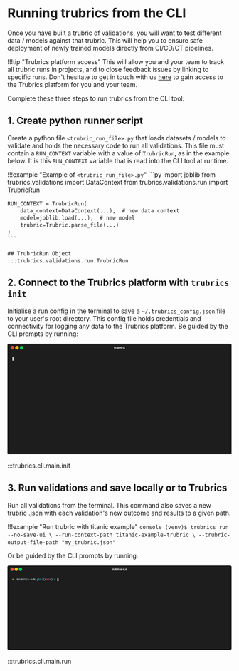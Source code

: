 # Running trubrics from the CLI

Once you have built a trubric of validations, you will want to test different data / models against that trubric.
This will help you to ensure safe deployment of newly trained models directly from CI/CD/CT pipelines.

!!!tip "Trubrics platform access"
This will allow you and your team to track all trubric runs in projects, and to close feedback issues by linking to specific runs. Don't hesitate to get in touch with us [here](https://trubrics.com/demo/) to gain access to the Trubrics platform for you and your team.

Complete these three steps to run trubrics from the CLI tool:

## 1. Create python runner script

Create a python file `<trubric_run_file>.py` that loads datasets / models to validate and holds the necessary code to run all validations. This file must contain a `RUN_CONTEXT` variable with a value of `TrubricRun`, as in the example below. It is this `RUN_CONTEXT` variable that is read into the CLI tool at runtime.

!!!example "Example of `<trubric_run_file>.py`"
    ```py
    import joblib
    from trubrics.validations import DataContext
    from trubrics.validations.run import TrubricRun

    RUN_CONTEXT = TrubricRun(
        data_context=DataContext(...),  # new data context
        model=joblib.load(...),  # new model
        trubric=Trubric.parse_file(...)
    )
    ```

    ## TrubricRun Object
    :::trubrics.validations.run.TrubricRun

## 2. Connect to the Trubrics platform with `trubrics init`

Initialise a run config in the terminal to save a `~/.trubrics_config.json` file to your user's root directory. This config file holds credentials and connectivity for logging any data to the Trubrics platform. Be guided by the CLI prompts by running:

<p align="center"><img src="../assets/trubrics-init.gif"/></p>

:::trubrics.cli.main.init

## 3. Run validations and save locally or to Trubrics

Run all validations from the terminal. This command also saves a new trubric .json with each validation's new outcome and results to a given path.

!!!example "Run trubric with titanic example"
    ```console
    (venv)$ trubrics run --no-save-ui \
    --run-context-path titanic-example-trubric \
    --trubric-output-file-path "my_trubric.json"
    ```

Or be guided by the CLI prompts by running:

<p align="center"><img src="../assets/trubrics-run.gif"/></p>

:::trubrics.cli.main.run
